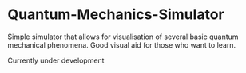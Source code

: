 # Quantum-Mechanics-Simulator
Simple simulator that allows for visualisation of several basic quantum mechanical phenomena. Good visual aid for those who want to learn. 

Currently under development
